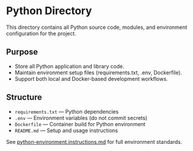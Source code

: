 # Python Directory

This directory contains all Python source code, modules, and environment configuration for the project.

## Purpose
- Store all Python application and library code.
- Maintain environment setup files (requirements.txt, .env, Dockerfile).
- Support both local and Docker-based development workflows.

## Structure
- `requirements.txt` — Python dependencies
- `.env` — Environment variables (do not commit secrets)
- `Dockerfile` — Container build for Python environment
- `README.md` — Setup and usage instructions

See [python-environment.instructions.md](../.github/instructions/python-environment.instructions.md) for full environment standards.
